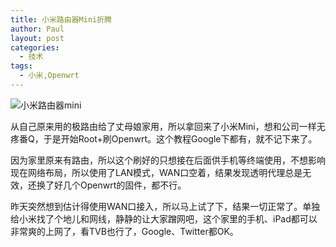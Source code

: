 ```yaml
---
title: 小米路由器Mini折腾
author: Paul
layout: post
categories:
  - 技术
tags:
  - 小米,Openwrt
---  
```


![小米路由器mini](http://img7.chztv.com/2015-0709/mi-wifi-mini.jpg!)  

从自己原来用的极路由给了丈母娘家用，所以拿回来了小米Mini，想和公司一样无疼番Q，于是开始Root+刷Openwrt。这个教程Google下都有，就不记下来了。

因为家里原来有路由，所以这个刷好的只想接在后面供手机等终端使用，不想影响现在网络布局，所以使用了LAN模式，WAN口空着，结果发现透明代理总是无效，还换了好几个Openwrt的固件，都不行。

昨天突然想到估计得使用WAN口接入，所以马上试了下，结果一切正常了。单独给小米找了个地儿和网线，静静的让大家蹭网吧，这个家里的手机、iPad都可以非常爽的上网了，看TVB也行了，Google、Twitter都OK。



